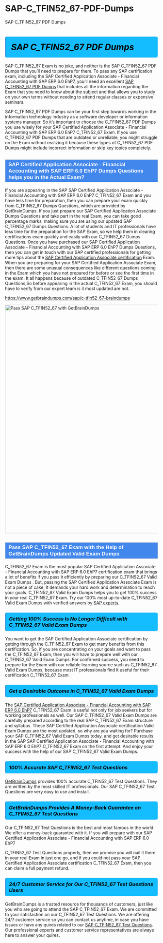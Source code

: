 # SAP-C_TFIN52_67-PDF-Dumps
SAP C_TFIN52_67 PDF Dumps
<h1><strong><span style="display: block; color: #000000; background: #14BDFF; border: 0.5px solid #AED6F1; border-left: 3px solid #3498DB; padding: .6em; border-radius: 6px;">                     <em>SAP C_TFIN52_67 <span class="exam_variation">PDF Dumps</span> </em>                </span></strong>            </h1>                        <p>SAP C_TFIN52_67 Exam is no joke, and neither is the SAP C_TFIN52_67 <span class="exam_variation">PDF Dumps</span> that you’ll need to prepare for them. To pass any SAP certification exam,             including the SAP Certified Application Associate - Financial Accounting with SAP ERP 6.0 EhP7, you’ll need an excellent <a href="https://www.getbraindumps.com/sap/c-tfin52-67-braindumps">SAP C_TFIN52_67 <span class="exam_variation">PDF Dumps</span></a> that includes             all the information regarding the Exam that you need to know about the subject and that allows you to study on your own terms             without needing to attend regular classes or expensive seminars.</p>                        <p>SAP C_TFIN52_67 <span class="exam_variation">PDF Dumps</span> can be your first step towards working in the information technology industry as a software developer or             information systems manager. So it’s important to choose the C_TFIN52_67 <span class="exam_variation">PDF Dumps</span> you use wisely for your             SAP Certified Application Associate - Financial Accounting with SAP ERP 6.0 EhP7 C_TFIN52_67 Exam. If you use C_TFIN52_67 <span class="exam_variation">PDF Dumps</span>             that are outdated or unreliable, you might struggle on the Exam without realizing it because these types of C_TFIN52_67 <span class="exam_variation">PDF Dumps</span>             might include incorrect information or skip key topics completely.</p>                        <h2 style="background: #4287ec; border: 1px solid #cccccc; padding: 5px 10px;">                <span style="color: #ffffff;">                    <span style="font-size: 11pt;">                        <span style="line-height: normal;">                            <span style="font-family: Calibri,sans-serif;">                                <strong>                                    <span style="font-size: 13.0pt;">SAP Certified Application Associate - Financial Accounting with SAP ERP 6.0 EhP7 <span class="exam_variation2">Dumps Questions</span> helps you in the Actual Exam?</span>                                </strong>                            </span>                        </span>                    </span>                </span>            </h2>                        <p>If you are appearing in the SAP SAP Certified Application Associate - Financial Accounting with SAP ERP 6.0 EhP7 C_TFIN52_67 Exam and             you have less time for preparation, then you can prepare your exam quickly from C_TFIN52_67 <span class="exam_variation2">Dumps Questions</span>, which are provided by GetBrainDumps.             If you just prepare our SAP Certified Application Associate <span class="exam_variation2">Dumps Questions</span> and take part in the real Exam, you can take good percentage marks, making sure you are             using our updated SAP C_TFIN52_67 <span class="exam_variation2">Dumps Questions</span>. A lot of students and IT professionals have less time for the preparation for the SAP Exam,             so we help them in clearing certifications exam quickly and easily with our C_TFIN52_67 <span class="exam_variation2">Dumps Questions</span>. Once you have purchased our             SAP Certified Application Associate - Financial Accounting with SAP ERP 6.0 EhP7 <span class="exam_variation2">Dumps Questions</span>, then you can get in touch with our             SAP certified professionals for getting more tips about the <a href="https://www.getbraindumps.com/sap/sap-certified-application-associate-braindumps.html">SAP Certified Application Associate certification</a> Exam. When you are preparing for your              SAP Certified Application Associate Exam, then there are some unusual consequences like different questions coming in the Exam which you have not prepared            for before or see the first time in the exam. It all happens because of outdated C_TFIN52_67 <span class="exam_variation2">Dumps Questions</span>,So before appearing in the actual             C_TFIN52_67 Exam, you should have to verify from our expert team is it most updated are not.</p>                        <p><a href="https://www.getbraindumps.com/sap/c-tfin52-67-braindumps">https://www.getbraindumps.com/sap/c-tfin52-67-braindumps</a></p>                        <p><a href="https://www.getbraindumps.com/"><img src="https://www.getbraindumps.com/images/get-updated-exam-questions-with-discount-getbraindumps.jpg" class="postImage" alt="Pass SAP C_TFIN52_67 with GetBrainDumps" width="750"></a></p>                            <h2 style="background: #4287ec; border: 1px solid #cccccc; padding: 5px 10px;">                <span style="color: #ffffff;">                    <span style="font-size: 11pt;">                        <span style="line-height: normal;">                            <span style="font-family: Calibri,sans-serif;">                                <strong>                                    <span style="font-size: 13.0pt;">Pass SAP C_TFIN52_67 Exam with the Help of GetBrainDumps Updated <span class="exam_variation3">Valid Exam Dumps</span></span>                                </strong>                            </span>                        </span>                    </span>                </span>            </h2>                        <p>C_TFIN52_67 Exam is the most popular SAP Certified Application Associate - Financial Accounting with SAP ERP 6.0 EhP7 certification exam that brings a             lot of benefits if you pass it efficiently by preparing our C_TFIN52_67 <span class="exam_variation3">Valid Exam Dumps</span> . But, passing the SAP Certified Application Associate Exam is not a piece of cake,             It demands your hard work and determination to reach your goals. C_TFIN52_67 <span class="exam_variation3">Valid Exam Dumps</span> helps you to get 100% success in your real C_TFIN52_67 Exam.             Try our 100% most up-to-date C_TFIN52_67 <span class="exam_variation3">Valid Exam Dumps</span> with verified answers by <a href="https://www.getbraindumps.com/sap-braindumps.html">SAP experts</a>.</p>                        <h3>                <strong>                    <span style="display: block; color: #000000; background: #14BDFF; border: 0.5px solid #AED6F1; border-left: 3px solid #3498DB; padding: .6em; border-radius: 6px;">                        <em>Getting 100% Success Is No Longer Difficult with C_TFIN52_67 <span class="exam_variation3">Valid Exam Dumps</span></em>                    </span>                </strong>            </h3>                        <p>You want to get the SAP Certified Application Associate certification by getting through the C_TFIN52_67 Exam to get many benefits from this certification.             So, if you are concentrating on your goals and want to pass the C_TFIN52_67 Exam, then you will have to prepare well with our C_TFIN52_67 <span class="exam_variation3">Valid Exam Dumps</span>.             For confirmed success, you need to prepare for the Exam with our reliable learning source such as C_TFIN52_67 <span class="exam_variation3">Valid Exam Dumps</span>, because most             IT professionals find it useful for their certification C_TFIN52_67 Exam.</p>                        <h3>                <strong>                    <span style="display: block; color: #000000; background: #14BDFF; border: 0.5px solid #AED6F1; border-left: 3px solid #3498DB; padding: .6em; border-radius: 6px;">                        <em>Get a Desirable Outcome in C_TFIN52_67 <span class="exam_variation3">Valid Exam Dumps</span></em>                    </span>                </strong>            </h3>                        <p>The <a href="https://www.getbraindumps.com/sap/c-tfin52-67-braindumps">SAP Certified Application Associate - Financial Accounting with SAP ERP 6.0 EhP7</a> C_TFIN52_67 Exam is useful not only for job seekers but             for working professionals as well. Our SAP C_TFIN52_67 <span class="exam_variation3">Valid Exam Dumps</span> are carefully prepared according to the real SAP C_TFIN52_67 Exam structure and syllabus.             These SAP Certified Application Associate certification <span class="exam_variation3">Valid Exam Dumps</span> are the most updated, so why are you waiting for? Purchase your SAP C_TFIN52_67 <span class="exam_variation3">Valid Exam Dumps</span> today,             and get desirable results in the SAP SAP Certified Application Associate - Financial Accounting with SAP ERP 6.0 EhP7 C_TFIN52_67 Exam on the first attempt.             And enjoy your success with the help of our SAP C_TFIN52_67 <span class="exam_variation3">Valid Exam Dumps</span>.</p>                        <h3>                <strong>                    <span style="display: block; color: #000000; background: #14BDFF; border: 0.5px solid #AED6F1; border-left: 3px solid #3498DB; padding: .6em; border-radius: 6px;">                        <em>100% Accurate SAP C_TFIN52_67 <span class="exam_variation4">Test Questions</span></em>                    </span>                </strong>            </h3>                        <p><a href="https://www.getbraindumps.com/">GetBrainDumps</a> provides 100% accurate C_TFIN52_67 <span class="exam_variation4">Test Questions</span>. They are written by the most skilled IT professionals.             Our SAP C_TFIN52_67 <span class="exam_variation4">Test Questions</span> are very easy to use and install.</p>                        <h3>                <strong>                    <span style="display: block; color: #000000; background: #14BDFF; border: 0.5px solid #AED6F1; border-left: 3px solid #3498DB; padding: .6em; border-radius: 6px;">                        <em>GetBrainDumps Provides A Money-Back Guarantee on  C_TFIN52_67 <span class="exam_variation4">Test Questions</span></em>                    </span>                </strong>            </h3>                        <p>Our C_TFIN52_67 <span class="exam_variation4">Test Questions</span> is the best and most famous in the world. We offer a money-back guarantee with it.             If you will prepare with our SAP Certified Application Associate - Financial Accounting with SAP ERP 6.0 EhP7</p>            <p>C_TFIN52_67 <span class="exam_variation4">Test Questions</span> properly, then we promise you will nail it there in your real Exam in just one go, and             if you could not pass your SAP Certified Application Associate certification C_TFIN52_67 Exam, then you can claim a full payment refund.</p>                        <h3>                <strong>                    <span style="display: block; color: #000000; background: #14BDFF; border: 0.5px solid #AED6F1; border-left: 3px solid #3498DB; padding: .6em; border-radius: 6px;">                        <em>24/7 Customer Service for Our C_TFIN52_67 <span class="exam_variation4">Test Questions</span> Users</em>                    </span>                </strong>            </h3>                        <p>GetBrainDumps is a trusted resource for thousands of customers, just like you who are going to attend the SAP C_TFIN52_67 Exam.             We are committed to your satisfaction on our C_TFIN52_67 <span class="exam_variation4">Test Questions</span>. We are offering 24/7 customer service so you can contact us anytime,             in case you have issues or have any quires related to our <a href="https://www.getbraindumps.com/sap/c-tfin52-67-braindumps">SAP C_TFIN52_67 <span class="exam_variation4">Test Questions</span></a>. Our professional experts and customer service             representatives are always here to answer your quires.</p>                    
